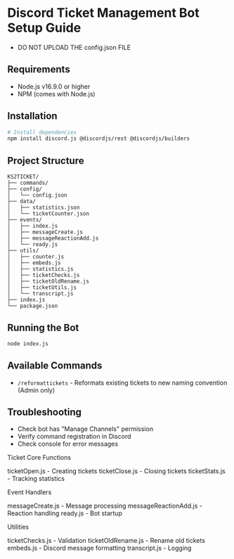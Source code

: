 # Discord Ticket Management Bot Setup Guide
- DO NOT UPLOAD THE config.json FILE
## Requirements
- Node.js v16.9.0 or higher
- NPM (comes with Node.js)

## Installation
```bash
# Install dependencies
npm install discord.js @discordjs/rest @discordjs/builders
```

## Project Structure
```
KS2TICKET/
├── commands/
├── config/
│   └── config.json
├── data/
│   ├── statistics.json
│   └── ticketCounter.json
├── events/
│   ├── index.js
│   ├── messageCreate.js
│   ├── messageReactionAdd.js
│   └── ready.js
├── utils/
│   ├── counter.js
│   ├── embeds.js
│   ├── statistics.js
│   ├── ticketChecks.js
│   ├── ticketOldRename.js
│   ├── ticketUtils.js
│   └── transcript.js
├── index.js
└── package.json
```

## Running the Bot
```bash
node index.js
```

## Available Commands
- `/reformattickets` - Reformats existing tickets to new naming convention (Admin only)

## Troubleshooting
- Check bot has "Manage Channels" permission
- Verify command registration in Discord
- Check console for error messages

Ticket Core Functions


ticketOpen.js - Creating tickets
ticketClose.js - Closing tickets
ticketStats.js - Tracking statistics


Event Handlers


messageCreate.js - Message processing
messageReactionAdd.js - Reaction handling
ready.js - Bot startup


Utilities


ticketChecks.js - Validation
ticketOldRename.js - Rename old tickets
embeds.js - Discord message formatting
transcript.js - Logging